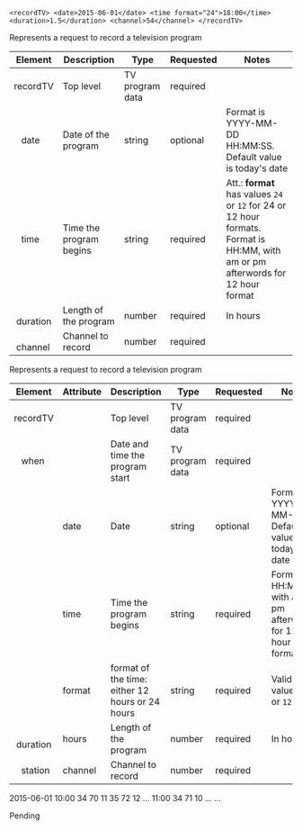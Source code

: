 
<!-- Simple code documentation -->
`<recordTV>
 <date>2015-06-01</date>
 <time format="24">18:00</time>
 <duration>1.5</duration>
 <channel>54</channel>
</recordTV>`

Represents a request to record a television program

| Element | Description | Type | Requested | Notes |
| ---- | ---- | ---- | ---- | ---- |
| recordTV | Top level | TV program data | required |  |
| &nbsp; &nbsp;date | Date of the program | string | optional | Format is YYYY-MM-DD HH:MM:SS. Default value is today's date|
| &nbsp; &nbsp;time | Time the program begins | string | required | Att.: **format** has values `24` or `12` for 24 or 12 hour formats. Format is HH:MM, with am or pm afterwords for 12 hour format |
| &nbsp; &nbsp;duration | Length of the program | number | required | In hours |
| &nbsp; &nbsp;channel | Channel to record | number | required |  |


<!-- Atribute code documentation -->
<recordTV>
 <when date="2015-06-01" time="18:00" format="24"/>
 <duration hours="1.5"/>
 <station channel="54"/>
</recordTV>

Represents a request to record a television program


| Element | Attribute | Description | Type | Requested | Notes |
| ---- | ---- | ---- | ---- | ---- | ---- |
| recordTV |  | Top level | TV program data | required |  |
| &nbsp; &nbsp;when |  | Date and time the program start | TV program data | required |  |
|  | date | Date  | string | optional | Format is YYYY-MM-DD. Default value is today's date|
|  | time | Time the program begins | string | required | Format is HH:MM, with am or pm afterwords for 12 hour format |
|  | format | format of the time: either 12 hours or 24 hours | string | required | Valid values: `24` or `12` |
| &nbsp; &nbsp;duration | hours | Length of the program | number | required | In hours |
| &nbsp; &nbsp;station | channel | Channel to record | number | required |  |


<!-- Complex code Documentation -->
<dailyData>
 <date>2015-06-01</date>
 <hourlyData>
 <time>10:00</time>
 <device>
 <id>34</id>
 <temperature>70</temperature>
 <humidity>11</humidity>
 </device>
 <device>
 <id>35</id>
 <temperature>72</temperature>
 <humidity>12</humidity>
 </device>
 ...
 </hourlyData>
 <hourlyData>
 <time>11:00</time>
 <device>
 <id>34</id>
 <temperature>71</temperature>
 <humidity>10</humidity>
 </device>
 ...
 </hourlyData>
 ...
</dailyData>


Pending